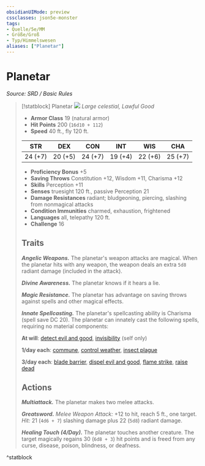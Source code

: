 ```yaml
---
obsidianUIMode: preview
cssclasses: json5e-monster
tags:
- Quelle/5e/MM
- Größe/Groß
- Typ/Himmelswesen
aliases: ["Planetar"]
---
```

# Planetar
*Source: SRD / Basic Rules*  

> [!statblock] Planetar
> ![](compendium/bestiary/celestial/token/planetar.png#token)
> *Large celestial, Lawful Good*
> 
> - **Armor Class** 19  (natural armor)
> - **Hit Points** 200 (`16d10 + 112`)
> - **Speed** 40 ft., fly 120 ft.
> 
> |STR|DEX|CON|INT|WIS|CHA|
> |:---:|:---:|:---:|:---:|:---:|:---:|
> |24 (+7)|20 (+5)|24 (+7)|19 (+4)|22 (+6)|25 (+7)|
> 
> - **Proficiency Bonus** +5
> - **Saving Throws** Constitution +12, Wisdom +11, Charisma +12
> - **Skills** Perception +11
> - **Senses** truesight 120 ft., passive Perception 21
> - **Damage Resistances** radiant; bludgeoning, piercing, slashing from nonmagical attacks
> - **Condition Immunities** charmed, exhaustion, frightened
> - **Languages** all, telepathy 120 ft.
> - **Challenge** 16
> 
> ## Traits
> 
> ***Angelic Weapons.*** The planetar's weapon attacks are magical. When the planetar hits with any weapon, the weapon deals an extra `5d8` radiant damage (included in the attack).
> 
> ***Divine Awareness.*** The planetar knows if it hears a lie.
> 
> ***Magic Resistance.*** The planetar has advantage on saving throws against spells and other magical effects.
> 
> ***Innate Spellcasting.*** The planetar's spellcasting ability is Charisma (spell save DC 20). The planetar can innately cast the following spells, requiring no material components:
> 
> **At will**: [detect evil and good](compendium/spells/detect-evil-and-good.md), [invisibility](compendium/spells/invisibility.md) (self only)
> 
> **1/day each**: [commune](compendium/spells/commune.md), [control weather](compendium/spells/control-weather.md), [insect plague](compendium/spells/insect-plague.md)
> 
> **3/day each**: [blade barrier](compendium/spells/blade-barrier.md), [dispel evil and good](compendium/spells/dispel-evil-and-good.md), [flame strike](compendium/spells/flame-strike.md), [raise dead](compendium/spells/raise-dead.md)
> 
> ## Actions
> 
> ***Multiattack.*** The planetar makes two melee attacks.
> 
> ***Greatsword.*** *Melee Weapon Attack:* +12 to hit, reach 5 ft., one target. *Hit:* 21 (`4d6 + 7`) slashing damage plus 22 (`5d8`) radiant damage.
> 
> ***Healing Touch (4/Day).*** The planetar touches another creature. The target magically regains 30 (`6d8 + 3`) hit points and is freed from any curse, disease, poison, blindness, or deafness.
^statblock